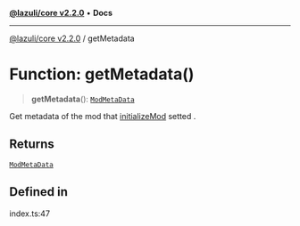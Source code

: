 [**@lazuli/core v2.2.0**](../README.md) • **Docs**

***

[@lazuli/core v2.2.0](../globals.md) / getMetadata

# Function: getMetadata()

> **getMetadata**(): [`ModMetaData`](../interfaces/ModMetaData.md)

Get metadata of the mod that [initializeMod](initializeMod.md) setted .

## Returns

[`ModMetaData`](../interfaces/ModMetaData.md)

## Defined in

index.ts:47
